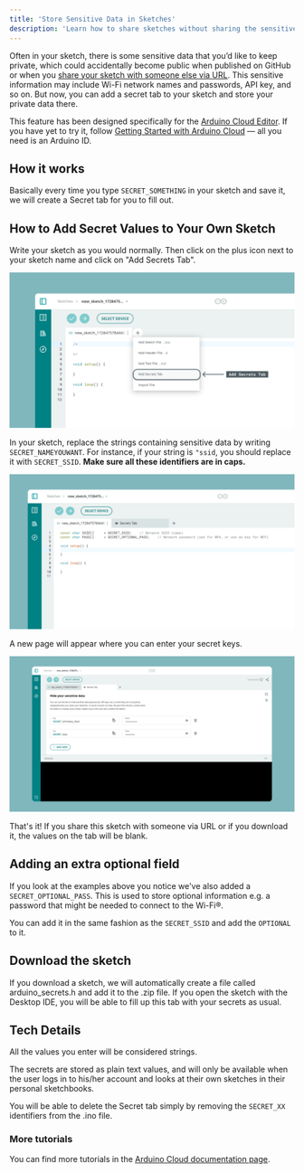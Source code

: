 ```yaml
---
title: 'Store Sensitive Data in Sketches'
description: 'Learn how to share sketches without sharing the sensitive data such as Wi-Fi credentials and API keys.'
---
```


Often in your sketch, there is some sensitive data that you’d like to keep private, which could accidentally become public when published on GitHub or when you [share your sketch with someone else via URL](content/arduino-cloud/04.cloud-editor/embedding-create-iframes/embedding-create-iframes.md). This sensitive information may include Wi-Fi network names and passwords, API key, and so on. But now, you can add a secret tab to your sketch and store your private data there.

This feature has been designed specifically for the [Arduino Cloud Editor](https://app.arduino.cc). If you have yet to try it, follow [Getting Started with Arduino Cloud](https://docs.arduino.cc/arduino-cloud/guides/overview/) — all you need is an Arduino ID.

## How it works

Basically every time you type `SECRET_SOMETHING` in your sketch and save it, we will create a Secret tab for you to fill out.

## How to Add Secret Values to Your Own Sketch

Write your sketch as you would normally. Then click on the plus icon next to your sketch name and click on "Add Secrets Tab".

![Add SECRET Tab](./assets/add_secret_1.png)

In your sketch, replace the strings containing sensitive data by writing `SECRET_NAMEYOUWANT`. For instance, if your string is `"ssid`, you should replace it with `SECRET_SSID`. **Make sure all these identifiers are in caps.**

![SECRET in Code](./assets/add_secret_3.png)

A new page will appear where you can enter your secret keys.


![Add SECRET Key](./assets/add_secret_2.png)

That's it! If you share this sketch with someone via URL or if you download it, the values on the tab will be blank.

## Adding an extra optional field

If you look at the examples above you notice we've also added a `SECRET_OPTIONAL_PASS`. This is used to store optional information e.g. a password that might be needed to connect to the Wi-Fi®.

You can add it in the same fashion as the `SECRET_SSID` and add the `OPTIONAL` to it.

## Download the sketch

If you download a sketch, we will automatically create a file called arduino_secrets.h and add it to the .zip file. If you open the sketch with the Desktop IDE, you will be able to fill up this tab with your secrets as usual.

## Tech Details

All the values you enter will be considered strings.

The secrets are stored as plain text values, and will only be available when the user logs in to his/her account and looks at their own sketches in their personal sketchbooks.

You will be able to delete the Secret tab simply by removing the `SECRET_XX` identifiers from the .ino file.

### More tutorials

You can find more tutorials in the [Arduino Cloud documentation page](/arduino-cloud).